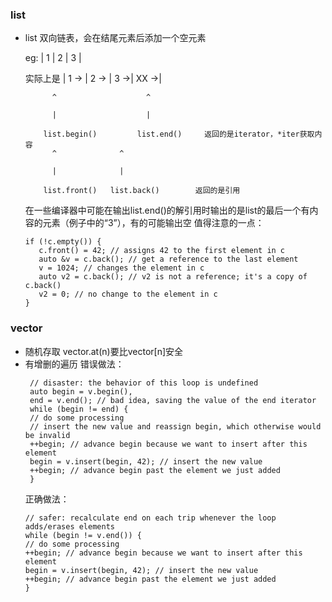 ### list
 - list 双向链表，会在结尾元素后添加一个空元素
   
   eg: | 1 | 2 | 3 |
    
   实际上是 | 1 -> | 2 -> | 3 ->| XX ->|
      
             ^                    ^
              
             |                    |
              
           list.begin()         list.end()     返回的是iterator，*iter获取内容
             ^              ^
              
             |              |
               
           list.front()   list.back()        返回的是引用
   在一些编译器中可能在输出list.end()的解引用时输出的是list的最后一个有内容的元素（例子中的“3”），有的可能输出空
   值得注意的一点：
      ```
      if (!c.empty()) {
         c.front() = 42; // assigns 42 to the first element in c
         auto &v = c.back(); // get a reference to the last element
         v = 1024; // changes the element in c
         auto v2 = c.back(); // v2 is not a reference; it's a copy of c.back()
         v2 = 0; // no change to the element in c
      }
      ```
### vector
 - 随机存取
   vector.at(n)要比vector[n]安全
 - 有增删的遍历
   错误做法：
   ```
    // disaster: the behavior of this loop is undefined
    auto begin = v.begin(),
    end = v.end(); // bad idea, saving the value of the end iterator
    while (begin != end) {
    // do some processing
    // insert the new value and reassign begin, which otherwise would be invalid
    ++begin; // advance begin because we want to insert after this element
    begin = v.insert(begin, 42); // insert the new value
    ++begin; // advance begin past the element we just added
    }
    ```
    正确做法：
    ```
    // safer: recalculate end on each trip whenever the loop adds/erases elements
    while (begin != v.end()) {
    // do some processing
    ++begin; // advance begin because we want to insert after this element
    begin = v.insert(begin, 42); // insert the new value
    ++begin; // advance begin past the element we just added
    }
    ```
